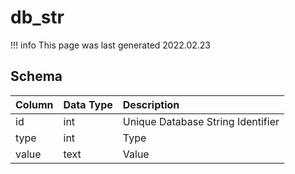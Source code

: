 # db_str

!!! info
	This page was last generated 2022.02.23

## Schema

| Column | Data Type | Description |
| :--- | :--- | :--- |
| id | int | Unique Database String Identifier |
| type | int | Type |
| value | text | Value |

